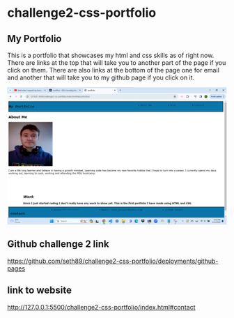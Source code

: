 # challenge2-css-portfolio

## My Portfolio

This is a portfolio that showcases my html and css skills as of right now. There are links at the top that will take you to another part of the page if you click on them. There are also links at the bottom of the page one for email and another that will take you to my github page if you click on it.

![alt text](image.png)

## Github challenge 2 link
https://github.com/seth89/challenge2-css-portfolio/deployments/github-pages

## link to website
http://127.0.0.1:5500/challenge2-css-portfolio/index.html#contact
